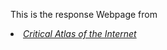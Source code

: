 This is the response Webpage from <li>
<a href="http://internet-atlas.net/"
            ><i>Critical Atlas of the Internet</i></a
          >
</li>
